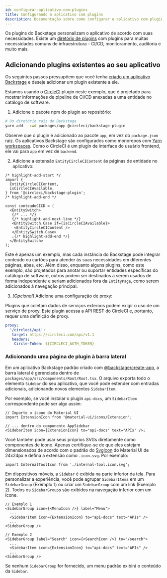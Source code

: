 ```yaml
---
id: configurar-aplicativo-com-plugins
title: Configurando o aplicativo com plugins
description: Documentação sobre como configurar o aplicativo com plugins
---
```


Os plugins do Backstage personalizam o aplicativo de acordo com suas necessidades. Existe um
[diretório de plugins](https://backstage.io/plugins) com plugins para muitas necessidades comuns de infraestrutura - CI/CD, monitoramento, auditoria e muito mais.

## Adicionando plugins existentes ao seu aplicativo

Os seguintes passos pressupõem que você tenha
[criado um aplicativo Backstage](./create-an-app.md) e deseje adicionar um plugin existente a ele.

Estamos usando o
[CircleCI](https://github.com/CircleCI-Public/backstage-plugin/tree/main/plugins/circleci)
plugin neste exemplo, que é projetado para mostrar informações de pipeline de CI/CD anexadas
a uma entidade no catálogo de software.

1. Adicione o pacote npm do plugin ao repositório:

  ```bash
  # Do diretório raiz do Backstage
  yarn add --cwd packages/app @circleci/backstage-plugin
  ```

  Observe que o plugin é adicionado ao pacote `app`, em vez do
  `package.json` raiz. Os aplicativos Backstage são configurados como monorepos com
  [Yarn workspaces](https://classic.yarnpkg.com/en/docs/workspaces/). Como
  o CircleCI é um plugin de interface do usuário frontend, ele vai para `app` em vez de `backend`.

2. Adicione a extensão `EntityCircleCIContent` às páginas de entidade no aplicativo:

  ```tsx title="packages/app/src/components/catalog/EntityPage.tsx"
  /* highlight-add-start */
  import {
    EntityCircleCIContent,
    isCircleCIAvailable,
  } from '@circleci/backstage-plugin';
  /* highlight-add-end */

  const conteudoCICD = (
    <EntitySwitch>
     {/* ... */}
     {/* highlight-add-next-line */}
     <EntitySwitch.Case if={isCircleCIAvailable}>
      <EntityCircleCIContent />
     </EntitySwitch.Case>
     ;{/* highlight-add-end */}
    </EntitySwitch>
  );
  ```

  Este é apenas um exemplo, mas cada instância do Backstage pode integrar conteúdo ou
  cartões para atender às suas necessidades em diferentes páginas, abas, etc. Além disso, enquanto alguns
  plugins, como este exemplo, são projetados para anotar ou suportar entidades específicas do catálogo de software, outros podem ser destinados a serem usados de forma independente e
  seriam adicionados fora da `EntityPage`, como serem adicionados à navegação principal.

3. _[Opcional]_ Adicione uma configuração de proxy:

  Plugins que coletam dados de serviços externos podem exigir o uso de um serviço de proxy.
  Este plugin acessa a API REST do CircleCI e, portanto, requer uma definição de proxy.

  ```yaml title="app-config.yaml"
  proxy:
    '/circleci/api':
     target: https://circleci.com/api/v1.1
     headers:
      Circle-Token: ${CIRCLECI_AUTH_TOKEN}
  ```

### Adicionando uma página de plugin à barra lateral

Em um aplicativo Backstage padrão criado com
[@backstage/create-app](./create-an-app.md), a barra lateral é gerenciada dentro de
`packages/app/src/components/Root/Root.tsx`. O arquivo exporta todo o
elemento `Sidebar` do seu aplicativo, que você pode estender com entradas adicionais, adicionando novos elementos `SidebarItem`.

Por exemplo, se você instalar o plugin `api-docs`, um `SidebarItem` correspondente
pode ser algo assim:

```tsx title="packages/app/src/components/Root/Root.tsx"
// Importe o ícone do Material UI
import ExtensionIcon from '@material-ui/icons/Extension';

// ... dentro do componente AppSidebar
<SidebarItem icon={ExtensionIcon} to="api-docs" text="APIs" />;
```

Você também pode usar seus próprios SVGs diretamente como componentes de ícone. Apenas certifique-se de que eles
estejam dimensionados de acordo com o padrão do
[SvgIcon](https://material-ui.com/api/svg-icon/) do Material UI de 24x24px e defina a
extensão como `.icon.svg`. Por exemplo:

```tsx
import InternalToolIcon from './internal-tool.icon.svg';
```

Em dispositivos móveis, a `Sidebar` é exibida na parte inferior da tela. Para
personalizar a experiência, você pode agrupar `SidebarItems` em um `SidebarGroup`
(Exemplo 1) ou criar um `SidebarGroup` com um link (Exemplo 2). Todos os
`SidebarGroup`s são exibidos na navegação inferior com um ícone.

```tsx
// Exemplo 1
<SidebarGroup icon={<MenuIcon />} label="Menu">
  ...
  <SidebarItem icon={ExtensionIcon} to="api-docs" text="APIs" />
  ...
<SidebarGroup />
```

```tsx
// Exemplo 2
<SidebarGroup label="Search" icon={<SearchIcon />} to="/search">
  ...
  <SidebarItem icon={ExtensionIcon} to="api-docs" text="APIs" />
  ...
<SidebarGroup />
```

Se nenhum `SidebarGroup` for fornecido, um menu padrão exibirá o conteúdo da `Sidebar`.
